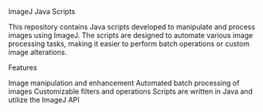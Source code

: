 ImageJ Java Scripts

This repository contains Java scripts developed to manipulate and process images using ImageJ. The scripts are designed to automate various image processing tasks, making it easier to perform batch operations or custom image alterations.

Features

Image manipulation and enhancement
Automated batch processing of images
Customizable filters and operations
Scripts are written in Java and utilize the ImageJ API
